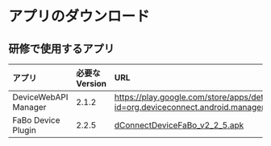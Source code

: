 # アプリのダウンロード

## 研修で使用するアプリ

|アプリ|必要なVersion|URL|
|:--|:--|:--|
| DeviceWebAPI Manager | 2.1.2 | https://play.google.com/store/apps/details?id=org.deviceconnect.android.manager |
| FaBo Device Plugin | 2.2.5 | [dConnectDeviceFaBo_v2_2_5.apk](http://www.fabo.io/deviceconnect/apk/dConnectDeviceFaBo_v2_2_5.apk) |
